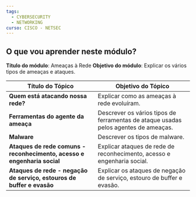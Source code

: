 ```yaml
---
tags:
  - CYBERSECURITY
  - NETWORKING
curso: CISCO - NETSEC
---
```

## O que vou aprender neste módulo?
**Título do módulo**: Ameaças à Rede
**Objetivo do módulo**: Explicar os vários tipos de ameaças e ataques.

|**Título do Tópico**|**Objetivo do Tópico**|
|---|---|
|**Quem está atacando nossa rede?**|Explicar como as ameaças à rede evoluíram.|
|**Ferramentas do agente da ameaça**|Descrever os vários tipos de ferramentas de ataque usadas pelos agentes de ameaças.|
|**Malware**|Descrever os tipos de malware.|
|**Ataques de rede comuns - reconhecimento, acesso e engenharia social**|Explicar ataques de rede de reconhecimento, acesso e engenharia social.|
|**Ataques de rede - negação de serviço, estouros de buffer e evasão**|Explicar os ataques de negação de serviço, estouro de buffer e evasão.|
